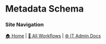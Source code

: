 # Metadata Schema

### Site Navigation
[🏠 Home](../../../../../README.md) | [📂 All Workflows](../../../../../users/users.md) | [⚙ IT Admin Docs](../../../../../it-admins/README.md)



<!-- description: Documentation about Metadata Schema for Your Organization. -->